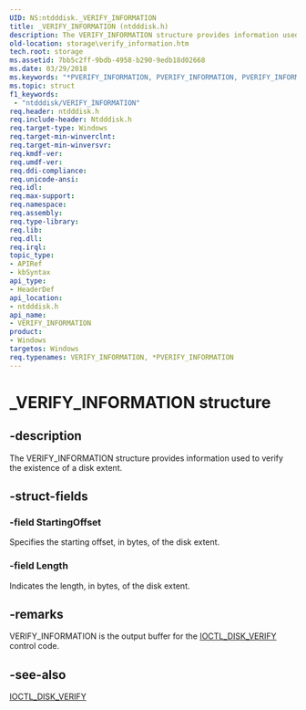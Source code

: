 ```yaml
---
UID: NS:ntdddisk._VERIFY_INFORMATION
title: _VERIFY_INFORMATION (ntdddisk.h)
description: The VERIFY_INFORMATION structure provides information used to verify the existence of a disk extent.
old-location: storage\verify_information.htm
tech.root: storage
ms.assetid: 7bb5c2ff-9bdb-4958-b290-9edb18d02668
ms.date: 03/29/2018
ms.keywords: "*PVERIFY_INFORMATION, PVERIFY_INFORMATION, PVERIFY_INFORMATION structure pointer [Storage Devices], VERIFY_INFORMATION, VERIFY_INFORMATION structure [Storage Devices], _VERIFY_INFORMATION, ntdddisk/PVERIFY_INFORMATION, ntdddisk/VERIFY_INFORMATION, storage.verify_information, structs-disk_fbed0038-effc-40d8-8814-921dfd627a94.xml"
ms.topic: struct
f1_keywords:
 - "ntdddisk/VERIFY_INFORMATION"
req.header: ntdddisk.h
req.include-header: Ntdddisk.h
req.target-type: Windows
req.target-min-winverclnt: 
req.target-min-winversvr: 
req.kmdf-ver: 
req.umdf-ver: 
req.ddi-compliance: 
req.unicode-ansi: 
req.idl: 
req.max-support: 
req.namespace: 
req.assembly: 
req.type-library: 
req.lib: 
req.dll: 
req.irql: 
topic_type:
- APIRef
- kbSyntax
api_type:
- HeaderDef
api_location:
- ntdddisk.h
api_name:
- VERIFY_INFORMATION
product:
- Windows
targetos: Windows
req.typenames: VERIFY_INFORMATION, *PVERIFY_INFORMATION
---
```


# _VERIFY_INFORMATION structure


## -description


The VERIFY_INFORMATION structure provides information used to verify the existence of a disk extent.  


## -struct-fields




### -field StartingOffset

Specifies the starting offset, in bytes, of the disk extent. 


### -field Length

Indicates the length, in bytes, of the disk extent. 


## -remarks



VERIFY_INFORMATION is the output buffer for the <a href="https://docs.microsoft.com/windows-hardware/drivers/ddi/content/ntdddisk/ni-ntdddisk-ioctl_disk_verify">IOCTL_DISK_VERIFY</a> control code.




## -see-also




<a href="https://docs.microsoft.com/windows-hardware/drivers/ddi/content/ntdddisk/ni-ntdddisk-ioctl_disk_verify">IOCTL_DISK_VERIFY</a>
 

 

